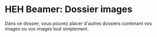 # HEH Beamer: Dossier images
Dans ce dossier, vous pouvez placer d'autres dossiers contenant vos images ou
vos images tout simplement.